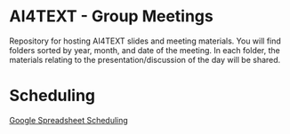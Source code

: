 # AI4TEXT - Group Meetings

Repository for hosting AI4TEXT slides and meeting materials. You will find folders sorted by year, month, and date of the meeting. In each folder, the materials relating to the presentation/discussion of the day will be shared.

# Scheduling

[Google Spreadsheet Scheduling](https://docs.google.com/spreadsheets/d/1ka5A-jMuOZ4itnK-3kauhYs8UVrHbeu_FBUoTmRvoSc/edit?usp=sharing)

